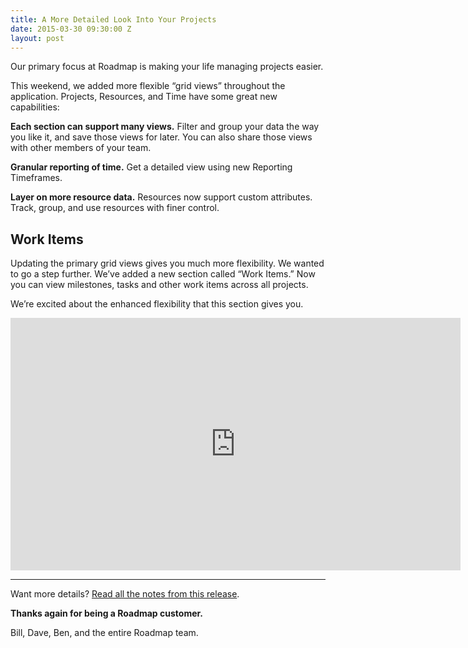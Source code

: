```yaml
---
title: A More Detailed Look Into Your Projects
date: 2015-03-30 09:30:00 Z
layout: post
---
```


Our primary focus at Roadmap is making your life managing projects easier.

This weekend, we added more flexible “grid views” throughout the application. Projects, Resources, and Time have some great new capabilities:

**Each section can support many views.** Filter and group your data the way you like it, and save those views for later. You can also share those views with other members of your team.

**Granular reporting of time.** Get a detailed view using new Reporting Timeframes.

**Layer on more resource data.** Resources now support custom attributes. Track, group, and use resources with finer control.

## Work Items

Updating the primary grid views gives you much more flexibility. We wanted to go a step further. We’ve added a new section called “Work Items.” Now you can view milestones, tasks and other work items across all projects.

We’re excited about the enhanced flexibility that this section gives you.

<iframe src="https://player.vimeo.com/video/123370664?title=0&amp;byline=0&amp;portrait=0" width="720" height="404" frameborder="0" webkitallowfullscreen mozallowfullscreen allowfullscreen></iframe>

- - -

Want more details? [Read all the notes from this release](https://ppmroadmap.uservoice.com/knowledgebase/articles/529159-release-notes-march-28-2015).

**Thanks again for being a Roadmap customer.**

Bill, Dave, Ben, and the entire Roadmap team.
